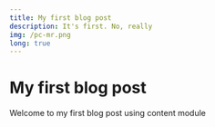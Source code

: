 ```yaml
---
title: My first blog post
description: It's first. No, really
img: /pc-mr.png
long: true
---
```


# My first blog post

Welcome to my first blog post using content module

